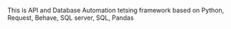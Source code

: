 This is API and Database Automation tetsing framework based on Python, Request, Behave, SQL server, SQL, Pandas

